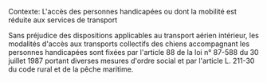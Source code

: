 Contexte: L'accès des personnes handicapées ou dont la mobilité est réduite aux services de transport

Sans préjudice des dispositions applicables au transport aérien intérieur, les modalités d'accès aux transports collectifs des chiens accompagnant les personnes handicapées sont fixées par l'article 88 de la loi n° 87-588 du 30 juillet 1987 portant diverses mesures d'ordre social et par l'article L. 211-30 du code rural et de la pêche maritime.